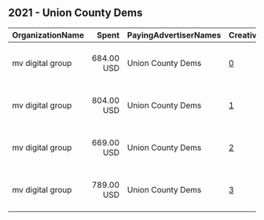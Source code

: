 ## 2021 - Union County Dems 
|OrganizationName|Spent|PayingAdvertiserNames|CreativeUrls|Impressions|Genders|AgeBrackets|CountryCodes|BillingAddresses|CandidateBallotInformation|
|:---|---:|:---|:---|---:|:---|:---|:---|:---|:---|
|mv digital group|684.00 USD|Union County Dems|[0](https://www.snap.com/political-ads/asset/7a8d456e9bd881a88397375f4dc618103a8bee8ad21a9be48a8002ef28606978?mediaType=mp4)|120,259||18+|united states|"One, World Trade Center ,new york,10007,US"|Joe Signorello|
|mv digital group|804.00 USD|Union County Dems|[1](https://www.snap.com/political-ads/asset/7913f0b270d724f8e76e1a12a7543eb0d926cc2406a5d3deab904b2e37f7394d?mediaType=mp4)|135,567||18+|united states|"One, World Trade Center ,new york,10007,US"|Joe Signorello|
|mv digital group|669.00 USD|Union County Dems|[2](https://www.snap.com/political-ads/asset/5aca7c8b32fb89fc4fac28aeec8e1423c626c727a9f42f23b613f22a12940ef2?mediaType=mp4)|112,155||18+|united states|"One, World Trade Center ,new york,10007,US"|Joe Signorello|
|mv digital group|789.00 USD|Union County Dems|[3](https://www.snap.com/political-ads/asset/0b198d667acb38adfa2ad3a7890cfd14aff625aa198e63ff04f4e694c25eaf81?mediaType=mp4)|137,894||18+|united states|"One, World Trade Center ,new york,10007,US"|Joe Signorello|
